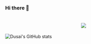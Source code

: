 ### Hi there 👋
<h1 align="center"> <a href="https://sunguoqi.com/"> <img src="https://readme-typing-svg.herokuapp.com/?lines=Hello！;!&center=true&size=27"> </a> </h1>

![Dusai's GitHub stats](https://github-readme-stats.vercel.app/api?username=stacklens&show_icons=true&theme=radical)

<!--
**kai9839/kai9839** is a ✨ _special_ ✨ repository because its `README.md` (this file) appears on your GitHub profile.

Here are some ideas to get you started:

- 🔭 I’m currently working on ...
- 🌱 I’m currently learning ...
- 👯 I’m looking to collaborate on ...
- 🤔 I’m looking for help with ...
- 💬 Ask me about ...
- 📫 How to reach me: ...
- 😄 Pronouns: ...
- ⚡ Fun fact: ...
-->
